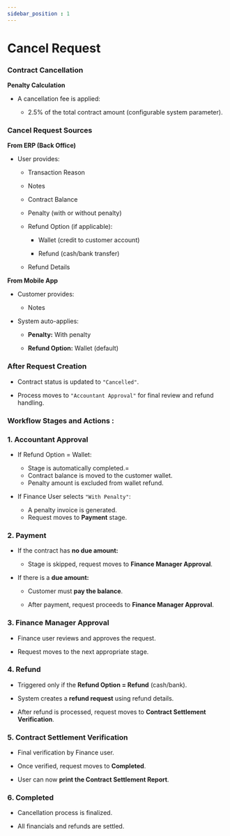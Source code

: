 ```yaml
---
sidebar_position : 1
---
```


# Cancel Request

### Contract Cancellation

**Penalty Calculation**

  - A cancellation fee is applied:

    - 2.5% of the total contract amount (configurable system parameter).

### Cancel Request Sources

**From ERP (Back Office)**

  - User provides:

    - Transaction Reason

    - Notes

    - Contract Balance

    - Penalty (with or without penalty)

    - Refund Option (if applicable):

      - Wallet (credit to customer account)

      - Refund (cash/bank transfer)

    - Refund Details

**From Mobile App**

  - Customer provides:

    - Notes

  - System auto-applies:

    - **Penalty:** With penalty

    - **Refund Option:** Wallet (default)

### After Request Creation

  - Contract status is updated to `"Cancelled"`.

  - Process moves to `"Accountant Approval"` for final review and refund handling.

### Workflow Stages and Actions :

### 1. Accountant Approval

  - If Refund Option = Wallet:
    - Stage is automatically completed.=
    - Contract balance is moved to the customer wallet.
    - Penalty amount is excluded from wallet refund.

  - If Finance User selects `"With Penalty"`:
    - A penalty invoice is generated.
    - Request moves to **Payment** stage.

### 2. Payment

  - If the contract has **no due amount:**

    - Stage is skipped, request moves to **Finance Manager Approval**.

  - If there is a **due amount:**

    - Customer must **pay the balance**.

    - After payment, request proceeds to **Finance Manager Approval**.

### 3. Finance Manager Approval

  - Finance user reviews and approves the request.

  - Request moves to the next appropriate stage.

### 4. Refund

  - Triggered only if the **Refund Option = Refund** (cash/bank).

  - System creates a **refund request** using refund details.

  - After refund is processed, request moves to **Contract Settlement Verification**.

### 5. Contract Settlement Verification

  - Final verification by Finance user.

  - Once verified, request moves to **Completed**.

  - User can now **print the Contract Settlement Report**.

### 6. Completed

  - Cancellation process is finalized.

  - All financials and refunds are settled.